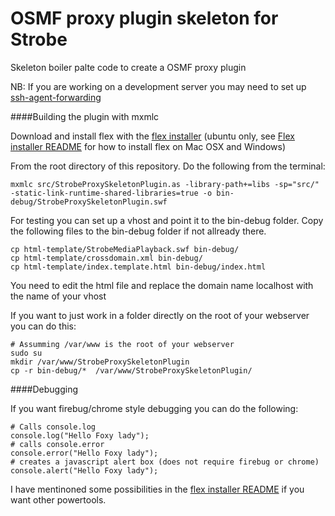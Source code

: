 OSMF proxy plugin skeleton for Strobe
===============================

Skeleton boiler palte code to create a OSMF proxy plugin

NB: If you are working on a development server you may need to set up [ssh-agent-forwarding](https://developer.github.com/guides/using-ssh-agent-forwarding/)

####Building the plugin with mxmlc

Download and install flex with the [flex installer](https://github.com/aptoma/flex-installer "Flex installer") (ubuntu only, see [Flex installer README](https://github.com/aptoma/flex-installer) for how to install flex on Mac OSX and Windows)

From the root directory of this repository. Do the following from the terminal:

    mxmlc src/StrobeProxySkeletonPlugin.as -library-path+=libs -sp="src/" -static-link-runtime-shared-libraries=true -o bin-debug/StrobeProxySkeletonPlugin.swf

For testing you can set up a vhost and point it to the bin-debug folder. Copy the following files to the bin-debug folder if not 
allready there.

    cp html-template/StrobeMediaPlayback.swf bin-debug/
    cp html-template/crossdomain.xml bin-debug/
    cp html-template/index.template.html bin-debug/index.html
    
You need to edit the html file and replace the domain name localhost with the name of your vhost

If you want to just work in a folder directly on the root of your webserver you can do this:

    # Assumming /var/www is the root of your webserver
    sudo su
    mkdir /var/www/StrobeProxySkeletonPlugin
    cp -r bin-debug/*  /var/www/StrobeProxySkeletonPlugin/

####Debugging

If you want firebug/chrome style debugging you can do the following:

    # Calls console.log
    console.log("Hello Foxy lady");
    # calls console.error
    console.error("Hello Foxy lady");
    # creates a javascript alert box (does not require firebug or chrome)
    console.alert("Hello Foxy lady");

I have mentinoned some possibilities in the [flex installer README](https://github.com/johansyd/flex-installer "Flex installer") if you want other powertools.

